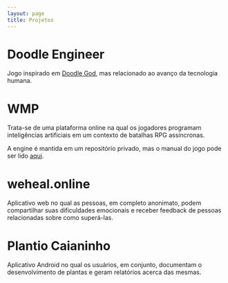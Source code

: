 ```yaml
---
layout: page
title: Projetos
---
```


# Doodle Engineer

Jogo inspirado em [Doodle God](https://www.kongregate.com/games/badim/doodle-god),
mas relacionado ao avanço da tecnologia humana.

# WMP

Trata-se de uma plataforma online na qual os jogadores programam inteligências
artificiais em um contexto de batalhas RPG assíncronas.

A engine é mantida em um repositório privado, mas o manual do jogo pode ser lido
[aqui](https://github.com/arthurpaulino/wmpmanuals).

# weheal.online

Aplicativo web no qual as pessoas, em completo anonimato, podem compartilhar suas
dificuldades emocionais e receber feedback de pessoas relacionadas sobre como
superá-las.

# Plantio Caianinho

Aplicativo Android no qual os usuários, em conjunto, documentam o desenvolvimento
de plantas e geram relatórios acerca das mesmas.
